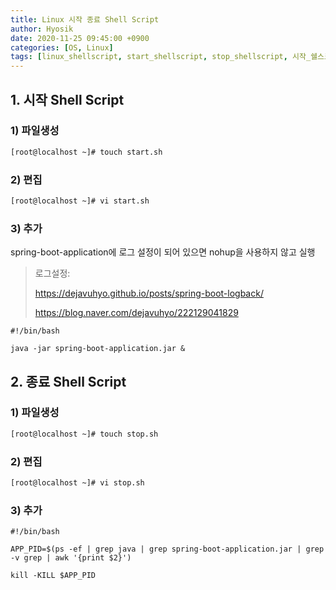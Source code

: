 ```yaml
--- 
title: Linux 시작 종료 Shell Script
author: Hyosik
date: 2020-11-25 09:45:00 +0900
categories: [OS, Linux]
tags: [linux_shellscript, start_shellscript, stop_shellscript, 시작_쉘스크립트, 종료_쉘스크립트]
---
```


## 1. 시작 Shell Script

### 1) 파일생성

```bash
[root@localhost ~]# touch start.sh
```

### 2) 편집

```bash
[root@localhost ~]# vi start.sh
```

### 3) 추가
spring-boot-application에 로그 설정이 되어 있으면 nohup을 사용하지 않고 실행

> 로그설정:
>
> <https://dejavuhyo.github.io/posts/spring-boot-logback/>
>
> <https://blog.naver.com/dejavuhyo/222129041829>

```shell
#!/bin/bash

java -jar spring-boot-application.jar &
```

## 2. 종료 Shell Script

### 1) 파일생성

```bash
[root@localhost ~]# touch stop.sh
```

### 2) 편집

```bash
[root@localhost ~]# vi stop.sh
```

### 3) 추가

```shell
#!/bin/bash

APP_PID=$(ps -ef | grep java | grep spring-boot-application.jar | grep -v grep | awk '{print $2}')

kill -KILL $APP_PID
```
